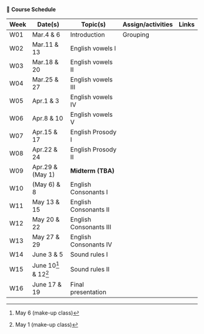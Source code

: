 🌱 **Course Schedule**

| Week | Date(s) | Topic(s) | Assign/activities | Links |
|------|------|----------|--------|-------|
|  W01    |Mar.4 & 6|Introduction| Grouping       |       |
|  W02    |Mar.11 & 13| English vowels I |        |       |
|  W03    |Mar.18 & 20|  English vowels II |        |       |
|  W04    |Mar.25 & 27|  English vowels III |        |       |
|  W05    |Apr.1 & 3|  English vowels IV |        |       |
|  W06    |Apr.8 & 10|  English vowels V |        |       |
|  W07    |Apr.15 & 17| English Prosody I |        |       |
|  W08    |Apr.22 & 24|  English Prosody II |        |       |
|  W09    |Apr.29 & (May 1)| **Midterm (TBA)**  |        |       |
|  W10    |(May 6) & 8| English Consonants I |        |       |
|  W11    |May 13 & 15| English Consonants II |        |       |
|  W12    |May 20 & 22| English Consonants III |        |       |
|  W13    |May 27 & 29| English Consonants IV|        |       |
|  W14    |June 3 & 5|  Sound rules I |        |       |
|  W15    |June 10[^1] & 12[^2]| Sound rules II |        |       |
|  W16    |June 17 & 19| Final presentation |        |       |

[^1]: May 6 (make-up class)
[^2]: May 1 (make-up class)
